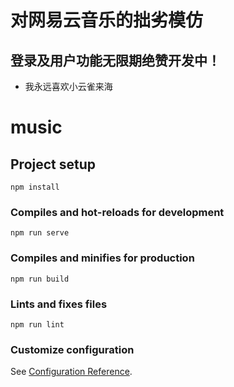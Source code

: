 # 对网易云音乐的拙劣模仿
## 登录及用户功能无限期绝赞开发中！
* 我永远喜欢小云雀来海
#
# music

## Project setup
```
npm install
```

### Compiles and hot-reloads for development
```
npm run serve
```

### Compiles and minifies for production
```
npm run build
```

### Lints and fixes files
```
npm run lint
```

### Customize configuration
See [Configuration Reference](https://cli.vuejs.org/config/).
